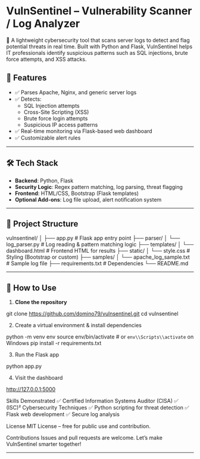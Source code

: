 # VulnSentinel – Vulnerability Scanner / Log Analyzer

🔐 A lightweight cybersecurity tool that scans server logs to detect and flag potential threats in real time. Built with Python and Flask, VulnSentinel helps IT professionals identify suspicious patterns such as SQL injections, brute force attempts, and XSS attacks.

## 🚀 Features

- ✅ Parses Apache, Nginx, and generic server logs
- ✅ Detects:
  - SQL Injection attempts
  - Cross-Site Scripting (XSS)
  - Brute force login attempts
  - Suspicious IP access patterns
- ✅ Real-time monitoring via Flask-based web dashboard
- ✅ Customizable alert rules

---

## 🛠️ Tech Stack

- **Backend**: Python, Flask  
- **Security Logic**: Regex pattern matching, log parsing, threat flagging  
- **Frontend**: HTML/CSS, Bootstrap (Flask templates)  
- **Optional Add-ons**: Log file upload, alert notification system

---

## 📂 Project Structure

vulnsentinel/
│
├── app.py                  # Flask app entry point
├── parser/
│   └── log_parser.py       # Log reading & pattern matching logic
├── templates/
│   └── dashboard.html      # Frontend HTML for results
├── static/
│   └── style.css           # Styling (Bootstrap or custom)
├── samples/
│   └── apache_log_sample.txt  # Sample log file
├── requirements.txt        # Dependencies
└── README.md


---

## 🧪 How to Use

1. **Clone the repository**
   
git clone https://github.com/domino79/vulnsentinel.git
cd vulnsentinel


2. Create a virtual environment & install dependencies
   
python -m venv env
source env/bin/activate  # or `env\\Scripts\\activate` on Windows
pip install -r requirements.txt

3. Run the Flask app
   
python app.py

4. Visit the dashboard
   
http://127.0.0.1:5000

Skills Demonstrated
✅ Certified Information Systems Auditor (CISA)
✅ (ISC)² Cybersecurity Techniques
✅ Python scripting for threat detection
✅ Flask web development
✅ Secure log analysis

License
MIT License – free for public use and contribution.

Contributions
Issues and pull requests are welcome. Let’s make VulnSentinel smarter together!

---

